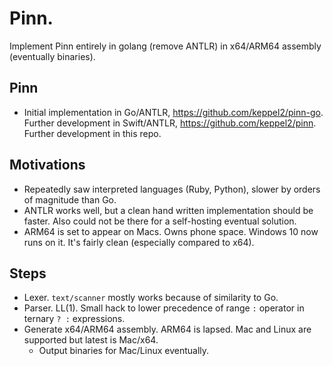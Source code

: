 # Pinn.

Implement Pinn entirely in golang (remove ANTLR) in x64/ARM64 assembly (eventually binaries).

## Pinn
- Initial implementation in Go/ANTLR, https://github.com/keppel2/pinn-go. Further development in Swift/ANTLR, https://github.com/keppel2/pinn. Further development in this repo.

## Motivations

- Repeatedly saw interpreted languages (Ruby, Python), slower by orders of magnitude than Go.
- ANTLR works well, but a clean hand written implementation should be faster. Also could not be there for a self-hosting eventual solution.
- ARM64 is set to appear on Macs. Owns phone space. Windows 10 now runs on it. It's fairly clean (especially compared to x64).

## Steps

- Lexer. `text/scanner` mostly works because of similarity to Go.
- Parser. LL(1). Small hack to lower precedence of range `:` operator in ternary `? :` expressions.
- Generate x64/ARM64 assembly. ARM64 is lapsed. Mac and Linux are supported but latest is Mac/x64.
  - Output binaries for Mac/Linux eventually.
